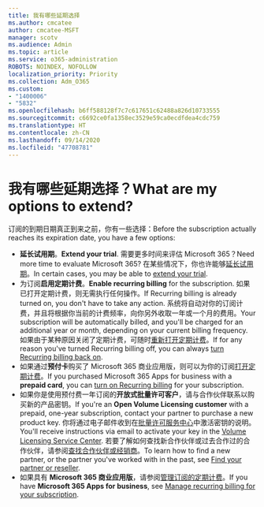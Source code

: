 ```yaml
---
title: 我有哪些延期选择
ms.author: cmcatee
author: cmcatee-MSFT
manager: scotv
ms.audience: Admin
ms.topic: article
ms.service: o365-administration
ROBOTS: NOINDEX, NOFOLLOW
localization_priority: Priority
ms.collection: Adm_O365
ms.custom:
- "1400006"
- "5832"
ms.openlocfilehash: b6ff588128f7c7c617651c62488a826d10733555
ms.sourcegitcommit: c6692ce0fa1358ec3529e59ca0ecdfdea4cdc759
ms.translationtype: HT
ms.contentlocale: zh-CN
ms.lasthandoff: 09/14/2020
ms.locfileid: "47708781"
---
```

# <a name="what-are-my-options-to-extend"></a><span data-ttu-id="91572-102">我有哪些延期选择？</span><span class="sxs-lookup"><span data-stu-id="91572-102">What are my options to extend?</span></span>

<span data-ttu-id="91572-103">订阅的到期日期真正到来之前，你有一些选择：</span><span class="sxs-lookup"><span data-stu-id="91572-103">Before the subscription actually reaches its expiration date, you have a few options:</span></span>

- <span data-ttu-id="91572-104">**延长试用期**。</span><span class="sxs-lookup"><span data-stu-id="91572-104">**Extend your trial**.</span></span>  <span data-ttu-id="91572-105">需要更多时间来评估 Microsoft 365？</span><span class="sxs-lookup"><span data-stu-id="91572-105">Need more time to evaluate Microsoft 365?</span></span> <span data-ttu-id="91572-106">在某些情况下，你也许能够[延长试用期](https://docs.microsoft.com/microsoft-365/commerce/extend-your-trial)。</span><span class="sxs-lookup"><span data-stu-id="91572-106">In certain cases, you may be able to  [extend your trial](https://docs.microsoft.com/microsoft-365/commerce/extend-your-trial).</span></span>  
- <span data-ttu-id="91572-107">为订阅**启用定期计费**。</span><span class="sxs-lookup"><span data-stu-id="91572-107">**Enable recurring billing** for the subscription.</span></span> <span data-ttu-id="91572-108">如果已打开定期计费，则无需执行任何操作。</span><span class="sxs-lookup"><span data-stu-id="91572-108">If Recurring billing is already turned on, you don't have to take any action.</span></span> <span data-ttu-id="91572-109">系统将自动对你的订阅计费，并且将根据你当前的计费频率，向你另外收取一年或一个月的费用。</span><span class="sxs-lookup"><span data-stu-id="91572-109">Your subscription will be automatically billed, and you'll be charged for an additional year or month, depending on your current billing frequency.</span></span> <span data-ttu-id="91572-110">如果由于某种原因关闭了定期计费，可随时[重新打开定期计费](https://docs.microsoft.com/microsoft-365/commerce/subscriptions/renew-your-subscription)。</span><span class="sxs-lookup"><span data-stu-id="91572-110">If for any reason you've turned Recurring billing off, you can always  [turn Recurring billing back on](https://docs.microsoft.com/microsoft-365/commerce/subscriptions/renew-your-subscription).</span></span>
- <span data-ttu-id="91572-111">如果通过**预付卡**购买了 Microsoft 365 商业应用版，则可以为你的订阅[打开定期计费](https://docs.microsoft.com/microsoft-365/commerce/subscriptions/renew-your-subscription)。</span><span class="sxs-lookup"><span data-stu-id="91572-111">If you purchased Microsoft 365 Apps for business with a  **prepaid card**, you can  [turn on Recurring billing](https://docs.microsoft.com/microsoft-365/commerce/subscriptions/renew-your-subscription)  for your subscription.</span></span>
- <span data-ttu-id="91572-112">如果你是使用预付费一年订阅的**开放式批量许可客户**，请与合作伙伴联系以购买新的产品密钥。</span><span class="sxs-lookup"><span data-stu-id="91572-112">If you're an  **Open Volume Licensing customer**  with a prepaid, one-year subscription, contact your partner to purchase a new product key.</span></span> <span data-ttu-id="91572-113">你将通过电子邮件收到在[批量许可服务中心](https://go.microsoft.com/fwlink/p/?LinkID=282016)中激活密钥的说明。</span><span class="sxs-lookup"><span data-stu-id="91572-113">You'll receive instructions via email to activate your key in the  [Volume Licensing Service Center](https://go.microsoft.com/fwlink/p/?LinkID=282016).</span></span> <span data-ttu-id="91572-114">若要了解如何查找新合作伙伴或过去合作过的合作伙伴，请参阅[查找合作伙伴或经销商](https://docs.microsoft.com/microsoft-365/admin/manage/find-your-partner-or-reseller)。</span><span class="sxs-lookup"><span data-stu-id="91572-114">To learn how to find a new partner, or the partner you've worked with in the past, see  [Find your partner or reseller](https://docs.microsoft.com/microsoft-365/admin/manage/find-your-partner-or-reseller).</span></span>
- <span data-ttu-id="91572-115">如果具有 **Microsoft 365 商业应用版**，请参阅[管理订阅的定期计费](https://docs.microsoft.com/microsoft-365/commerce/subscriptions/renew-your-subscription)。</span><span class="sxs-lookup"><span data-stu-id="91572-115">If you have  **Microsoft 365 Apps for business**, see  [Manage recurring billing for your subscription](https://docs.microsoft.com/microsoft-365/commerce/subscriptions/renew-your-subscription).</span></span>
